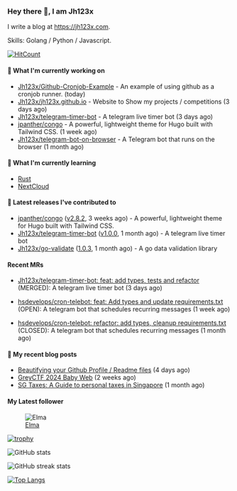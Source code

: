 ### Hey there 👋, I am Jh123x

I write a blog at https://jh123x.com.

Skills: Golang / Python / Javascript.

[![HitCount](https://hits.dwyl.com/jh123x/jh123x.svg?style=flat-square)](http://hits.dwyl.com/jh123x/jh123x)

#### 👷 What I'm currently working on

- [Jh123x/Github-Cronjob-Example](https://github.com/Jh123x/Github-Cronjob-Example) - An example of using github as a cronjob runner. (today)
- [Jh123x/jh123x.github.io](https://github.com/Jh123x/jh123x.github.io) - Website to Show my projects / competitions (3 days ago)
- [Jh123x/telegram-timer-bot](https://github.com/Jh123x/telegram-timer-bot) - A telegram live timer bot (3 days ago)
- [jpanther/congo](https://github.com/jpanther/congo) - A powerful, lightweight theme for Hugo built with Tailwind CSS. (1 week ago)
- [Jh123x/telegram-bot-on-browser](https://github.com/Jh123x/telegram-bot-on-browser) - A Telegram bot that runs on the browser (1 month ago)

#### 🌱 What I'm currently learning
- [Rust](https://www.rust-lang.org/ "Rust")
- [NextCloud](https://nextcloud.com/ "NextCloud")

#### 🔭 Latest releases I've contributed to

- [jpanther/congo](https://github.com/jpanther/congo) ([v2.8.2](https://github.com/jpanther/congo/releases/tag/v2.8.2), 3 weeks ago) - A powerful, lightweight theme for Hugo built with Tailwind CSS.
- [Jh123x/telegram-timer-bot](https://github.com/Jh123x/telegram-timer-bot) ([v1.0.0](https://github.com/Jh123x/telegram-timer-bot/releases/tag/v1.0.0), 1 month ago) - A telegram live timer bot
- [Jh123x/go-validate](https://github.com/Jh123x/go-validate) ([1.0.3](https://github.com/Jh123x/go-validate/releases/tag/1.0.3), 1 month ago) - A go data validation library

#### Recent MRs


-    [Jh123x/telegram-timer-bot: feat: add types, tests and refactor](https://github.com/Jh123x/telegram-timer-bot/pull/2) (MERGED): A telegram live timer bot (3 days ago)

-    [hsdevelops/cron-telebot: feat: Add types and update requirements.txt](https://github.com/hsdevelops/cron-telebot/pull/30) (OPEN): A telegram bot that schedules recurring messages (1 week ago)

-    [hsdevelops/cron-telebot: refactor: add types, cleanup requirements.txt](https://github.com/hsdevelops/cron-telebot/pull/28) (CLOSED): A telegram bot that schedules recurring messages (1 month ago)


#### 📜 My recent blog posts

- [Beautifying your Github Profile / Readme files](https://jh123x.com/blog/2024/beautifying-your-github-page/) (4 days ago)
- [GreyCTF 2024 Baby Web](https://jh123x.com/blog/2024/greyctf24-baby-web/) (2 weeks ago)
- [SG Taxes: A Guide to personal taxes in Singapore](https://jh123x.com/blog/2024/sg-taxes/) (1 month ago)

#### My Latest follower


<figure>
  <img src="https://avatars.githubusercontent.com/u/76640319?u=1e7343ab8580c4ddafa6ebbb5a0f4cbb51383ad3&amp;v=4" alt="Elma"/>
  <figcaption><a href="https://github.com/caprinux">Elma</a></figcaption>
</figure>


[![trophy](https://github-profile-trophy.vercel.app/?username=Jh123x)](https://github.com/ryo-ma/github-profile-trophy)

![GitHub stats](https://github-readme-stats.vercel.app/api?username=Jh123x&show_icons=true)  

![GitHub streak stats](https://streak-stats.demolab.com/?user=Jh123x)  

[![Top Langs](https://github-readme-stats.vercel.app/api/top-langs/?username=Jh123x)](https://github.com/anuraghazra/github-readme-stats)
